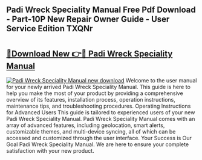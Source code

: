 ## Padi Wreck Speciality Manual Free Pdf Download - Part-10P New Repair Owner Guide - User Service Edition TXQNr

# <h2><a href="http://bc67416.oget.top/?id=Padi+Wreck+Speciality+Manual">🔗Download New 👉🔴 Padi Wreck Speciality Manual</a></h2>

[![Padi Wreck Speciality Manual new download](https://i.imgur.com/5g1atiW.png)](http://bc67416.oget.top/?id=Padi+Wreck+Speciality+Manual)
Welcome to the user manual for your newly arrived Padi Wreck Speciality Manual. This guide is here to help you make the most of your product by providing a comprehensive overview of its features, installation process, operation instructions, maintenance tips, and troubleshooting procedures. Operating Instructions for Advanced Users This guide is tailored to experienced users of your new Padi Wreck Speciality Manual. Padi Wreck Speciality Manual comes with an array of advanced features, including geolocation, smart alerts, customizable themes, and multi-device syncing, all of which can be accessed and customized through the user interface. Your Success is Our Goal Padi Wreck Speciality Manual. We are here to ensure your complete satisfaction with your new product.
